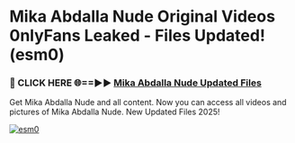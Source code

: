 # Mika Abdalla Nude Original Videos 0nlyFans Leaked - Files Updated! (esm0)

<h3>🔴 CLICK HERE 🌐==►► <a href="https://tinyurl.com/5h6xmrr3" rel="nofollow">Mika Abdalla Nude Updated Files</a></h3>

Get Mika Abdalla Nude and all content. Now you can access all videos and pictures of Mika Abdalla Nude. New Updated Files 2025!

[![esm0](https://i.imgur.com/KVD873Z.gif)](https://tinyurl.com/5h6xmrr3)
